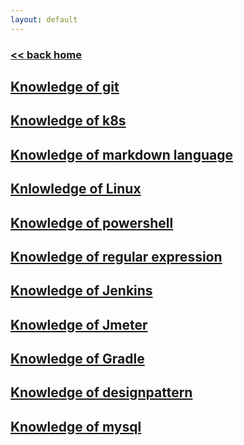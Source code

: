 ```yaml
---
layout: default
---
```

###  [<< back home](../../index.md)
## [Knowledge of git](./git.md)
## [Knowledge of k8s](./k8s_knowledge.md)
## [Knowledge of markdown language](./markdown_knowledge.md)
## [Knlowledge of Linux](./linux.md)
## [Knowledge of powershell](./powershell.md)
## [Knowledge of regular expression](./regex.md)
## [Knowledge of Jenkins](./Jenkins.md)
## [Knowledge of Jmeter](./Jmeter.md)
## [Knowledge of Gradle](./Gradle.md)
## [Knowledge of designpattern](./designpattern.md)
## [Knowledge of mysql](./MySQL.md)